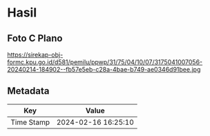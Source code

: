 # Hasil

## Foto C Plano

https://sirekap-obj-formc.kpu.go.id/d581/pemilu/ppwp/31/75/04/10/07/3175041007056-20240214-184902--fb57e5eb-c28a-4bae-b749-ae0346d91bee.jpg


## Metadata

| Key        | Value               |
| ---------- | ------------------- |
| Time Stamp | 2024-02-16 16:25:10 |



